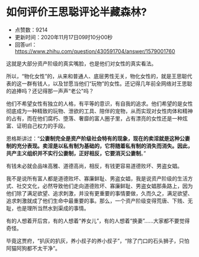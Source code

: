 # 如何评价王思聪评论半藏森林?
- 点赞数：9214
- 更新时间：2020年11月17日09时10分00秒
- 回答url：https://www.zhihu.com/question/430591704/answer/1579001760
<body>
 <p data-pid="BCuJQ49J">这就是大部分资产阶级的真实嘴脸，也是他们对女性的真实看法。</p>
 <p data-pid="YHvjLqVa">所以，“物化女性”的，从来和普通人、底层男性无关，物化女性的，就是王思聪代表的这一群有钱人，以及甘愿当他们“玩物”的女性。还记得几年前全网络对王思聪的追捧吗？还记得那一声声“老公"吗？</p>
 <p data-pid="t4ekSagv">他们不希望女性有独立的人格，有平等的意识，有自我的追求。他们希望的是女性彻底成为一种精致的玩物、泄欲的工具、陪伴的宠物，从而实现对女性肉体和精神的占有，而在他们腐朽、堕落、奢靡的富人圈子里，占有漂亮的女性还是一种炫富、证明自己权力的手段。</p>
 <p data-pid="hfUffNDd">恩格斯讲过：“<b>公妻制完全是资产阶级社会特有的现象，现在的卖淫就是这种公妻制的充分表现。卖淫是以私有制为基础的，它将随着私有制的消失而消失。因此，共产主义组织并不实行公妻制，正好相反，它要消灭公妻制</b>。”</p>
 <p data-pid="xzzr9Ytx">有钱未必就会品味高雅、道德高尚，相反，有钱更容易道德败坏、男盗女娼。</p>
 <p data-pid="QNq4jVWA">我不是说所有富人都是道德败坏、寡廉鲜耻、男盗女娼，我是说资产阶级的生活方式、社交文化，必然导致他们走向道德败坏、寡廉鲜耻、男盗女娼那条路上，因为他们除了满足欲望、追求刺激，并没有更重要的事情要做，久而久之，满足欲望、追求刺激就成了他们生命中最重要的事。那么，一个资产阶级变得荒唐、下贱、无耻，也是理所当然水到渠成的事情。</p>
 <p data-pid="L6SpyHZL">有的人想着开后宫，有的人想着“养女儿”，有的人想着“换妻”......大家都不要觉得奇怪。</p>
 <p data-pid="QI0IK8la">毕竟这贾府，“扒灰的扒灰，养小叔子的养小叔子”，“除了门口的石头狮子，只怕阿猫阿狗都不太干净”。</p>
</body>